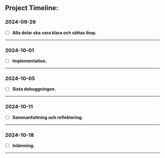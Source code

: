 ## Project Timeline:

### 2024-09-26
- [ ] **Alla delar ska vara klara och sättas ihop.**
---
### 2024-10-01
- [ ] **Implementation.**
---
### 2024-10-05
- [ ] **Sista debuggningen.**
---
### 2024-10-11
- [ ] **Sammanfattning och reflektering.**
---
### 2024-10-18
- [ ] **Inlämning.**
---
